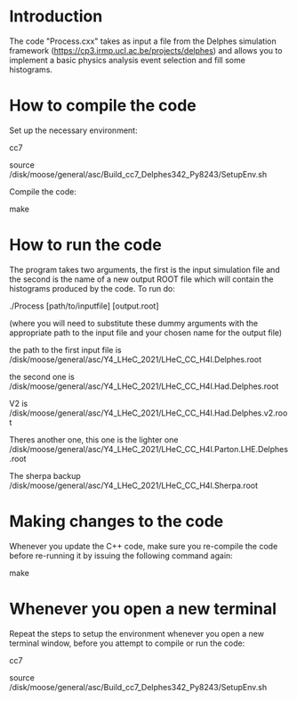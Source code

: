 # Introduction

The code "Process.cxx" takes as input a file from the Delphes simulation framework (https://cp3.irmp.ucl.ac.be/projects/delphes) and allows you to implement a basic physics analysis event selection and fill some histograms.

# How to compile the code

Set up the necessary environment:

cc7

source /disk/moose/general/asc/Build_cc7_Delphes342_Py8243/SetupEnv.sh


Compile the code:

make

# How to run the code

The program takes two arguments, the first is the input simulation file and the second is the name of a new output ROOT file which will contain the histograms produced by the code. To run do:

./Process [path/to/inputfile] [output.root]

(where you will need to substitute these dummy arguments with the appropriate path to the input file and your chosen name for the output file)

the path to the first input file is 
/disk/moose/general/asc/Y4_LHeC_2021/LHeC_CC_H4l.Delphes.root

the second one is
/disk/moose/general/asc/Y4_LHeC_2021/LHeC_CC_H4l.Had.Delphes.root

V2 is
/disk/moose/general/asc/Y4_LHeC_2021/LHeC_CC_H4l.Had.Delphes.v2.root

Theres another one, this one is the lighter one
/disk/moose/general/asc/Y4_LHeC_2021/LHeC_CC_H4l.Parton.LHE.Delphes.root

The sherpa backup
/disk/moose/general/asc/Y4_LHeC_2021/LHeC_CC_H4l.Sherpa.root

# Making changes to the code

Whenever you update the C++ code, make sure you re-compile the code before re-running it by issuing the following command again:

make

# Whenever you open a new terminal

Repeat the steps to setup the environment whenever you open a new terminal window, before you attempt to compile or run the code:

cc7

source /disk/moose/general/asc/Build_cc7_Delphes342_Py8243/SetupEnv.sh

